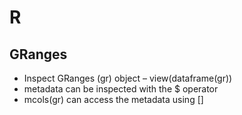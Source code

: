 # R

## GRanges
- Inspect GRanges (gr) object – view(dataframe(gr))
- metadata can be inspected with the $ operator
- mcols(gr) can access the metadata using []
